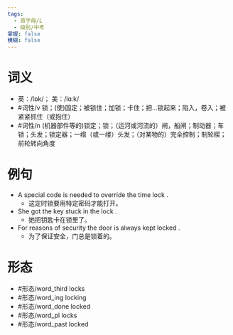 ```yaml
---
tags:
  - 首字母/L
  - 级别/中考
掌握: false
模糊: false
---
```

# 词义
- 英：/lɒk/； 美：/lɑːk/
- #词性/v  锁；(使)固定；被锁住；加锁；卡住；把…锁起来；陷入，卷入；被紧紧抓住（或抱住）
- #词性/n  (机器部件等的)锁定；锁；（运河或河流的）闸，船闸；制动器；车锁；头发；锁定器；一绺（或一缕）头发；（对某物的）完全控制；制轮楔；前轮转向角度
# 例句
- A special code is needed to override the time lock .
	- 这定时锁要用特定密码才能打开。
- She got the key stuck in the lock .
	- 她把钥匙卡在锁里了。
- For reasons of security the door is always kept locked .
	- 为了保证安全，门总是锁着的。
# 形态
- #形态/word_third locks
- #形态/word_ing locking
- #形态/word_done locked
- #形态/word_pl locks
- #形态/word_past locked
